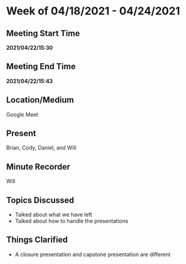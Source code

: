 # Week of 04/18/2021 - 04/24/2021

## Meeting Start Time

**2021/04/22/15:30**

## Meeting End Time

**2021/04/22/15:43**

## Location/Medium

Google Meet

## Present

Brian, Cody, Daniel, and Will

## Minute Recorder

Will

## Topics Discussed

- Talked about what we have left
- Talked about how to handle the presentations

## Things Clarified

- A closure presentation and capstone presentation are different
